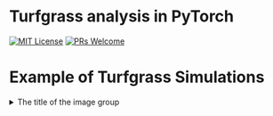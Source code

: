# Turfgrass analysis in PyTorch
[![MIT License](https://img.shields.io/badge/license-MIT-green.svg)](https://opensource.org/licenses/MIT) [![PRs Welcome](https://img.shields.io/badge/PRs-welcome-brightgreen.svg?style=flat-square)](http://makeapullrequest.com)

# Example of Turfgrass Simulations
<details>
  <summary>The title of the image group</summary><details>
  <img src="./sample_images/front_RGB.png" name="RGB">
    <img src="./sample_images/front_mask.png" name="16bit Mask">
</details>

<!-- TOC -->

- [Turfgrass analysis in PyTorch](#Turfgrass analysis in PyTorch)
  - [Requirements](#requirements)
  - [Main Features](#main-features)
    - [Models](#models)
    - [Datasets](#datasets)
    - [configs](#configs)
    - [Losses](#losses)
    - [Learning rate schedulers](#learning-rate-schedulers)
    - [Data augmentation](#data-augmentation)
  - [Training](#training)
  - [Inference](#inference)
  - [Code structure](#code-structure)
  - [Config file format](#config-file-format)
  - [Acknowledgement](#acknowledgement)

<!-- /TOC -->



## Requirements
Conda envirment was used, config as follows

```bash
pip install -r requirements.txt
```

or for a local installation

```bash
pip install --user -r requirements.txt
```
###manual install 
conda create enviroment
conda install -c conda-forge pytorch-gpu
Add opencv via torchvision, I had issues on mid training crashes on dataloader
conda install torchvision

## Main Features

- This code base is build on the shoulders of giants, please see  Acknowledgement below
- A `json` config file with a lot of possibilities for parameter tuning,
- Supports various models, losses, Lr schedulers, data augmentations and datasets,

**So, what's available ?**

### Models 
- (**Deeplab V3+**) Encoder-Decoder with Atrous Separable Convolution for Semantic Image Segmentation [[Paper]](https://arxiv.org/abs/1802.02611)
- (**GCN**) Large Kernel Matter, Improve Semantic Segmentation by Global Convolutional Network [[Paper]](https://arxiv.org/abs/1703.02719)
- (**UperNet**) Unified Perceptual Parsing for Scene Understanding [[Paper]](https://arxiv.org/abs/1807.10221)
- (**DUC, HDC**) Understanding Convolution for Semantic Segmentation [[Paper]](https://arxiv.org/abs/1702.08502) 
- (**PSPNet**) Pyramid Scene Parsing Network [[Paper]](http://jiaya.me/papers/PSPNet_cvpr17.pdf) 
- (**ENet**) A Deep Neural Network Architecture for Real-Time Semantic Segmentation [[Paper]](https://arxiv.org/abs/1606.02147)
- (**U-Net**) Convolutional Networks for Biomedical Image Segmentation (2015): [[Paper]](https://arxiv.org/abs/1505.04597)
- (**SegNet**) A Deep ConvolutionalEncoder-Decoder Architecture for ImageSegmentation (2016): [[Paper]](https://arxiv.org/pdf/1511.00561)
- (**FCN**) Fully Convolutional Networks for Semantic Segmentation (2015): [[Paper]](https://people.eecs.berkeley.edu/~jonlong/long_shelhamer_fcn.pdf) 

### Datasets
Various datasets used to test this code.

- **CityScapes:** First download the images and the annotations (there is two types of annotations, Fine `gtFine_trainvaltest.zip` and Coarse `gtCoarse.zip` annotations, and the images `leftImg8bit_trainvaltest.zip`) from the official website [cityscapes-dataset.com](https://www.cityscapes-dataset.com/downloads/), extract all of them in the same folder, and use the location of this folder in `config.json` for training.
- **Sugar beet:**
- **Clover Weed:**
- **Our Synthetic Turfgrass**
- **Our real Trufgrass**

## Train and Test
To Train the network use the following, note the configs folder contains all the configuration used.


```bash
python train.py --config ./configs/XXXXXX.json 
```

Resume on the `.pth` chekpoints.

```bash
python train.py --config config.json --resume ./saved/XXProjectXX/best_model.pth --eval true
```

tensorboard was stable in pyTorch 2 but it vey system dependant. 
Need to install tensorboard

```bash
tensorboard --logdir saved
```

### Data augmentation
Data augmentations are implemented here `\base\base_dataset.py`
- Note: class BaseDataSet(Dataset)
- Transforms.ColorJitter(brightness=0.xxx, contrast=0.xxx, saturation=0.xx, hue=0)]
- The current ROI in this repo is set to 400x400 pixels 
- Analysis is done outside of this repo on the data to select augmentation parms.
- Augmentation of the dataset are saved in augmentation folder see config files


## Code structure
The code structure is based on [pytorch-template](https://github.com/victoresque/pytorch-template/blob/master/README.md)

  ```
  pytorch-template/
  │
  ├── train.py - main script to start training
  ├── trainer.py - the main trained
  │
  │
  ├── dataloader/ - loading the data for different segmentation datasets
  │
  ├── models/ - contains models for paper here
  │
  ├── configs/ - contains configs files for training and test for paper here
  │
  ├── saved/
  │   ├── runs/ - trained models are saved here
  │   └── log/ - default logdir for tensorboard and logging output
  │
  ├── base/ - abstract base classes
  │   ├── base_data_loader.py
  │   ├── base_model.py
  │   ├── base_dataset.py - All the data augmentations are implemented here
  │   └── base_trainer.py
  │  
  └── utils/ - small utility functions
      ├── losses.py - losses used in training the model
      ├── metrics.py - evaluation metrics used
      └── lr_scheduler - learning rate schedulers 
  ```
### ToDo List
- [x] Baseline pytorch import
- [x] Conda env setup with repo
- [x] Test pspnet, enet , deeplabv3 on cityscapes 
- [x] Add sugarbeet dataset pipeline
- [x] Add grassclover dataset pipeline 
- [x] Add synthetic dataset pipeline
- [x] Add real dataset pipeline
- [x] Google colab training tested and worked
- [x] conda env
- [ ] docker support with 

## Acknowledgement
- Code is based on [PyTorch-segmentation](https://github.com/yassouali/pytorch-segmentation)
- [PyTorch-Encoding](https://github.com/zhanghang1989/PyTorch-Encoding)
- [Pytorch-Template](https://github.com/victoresque/pytorch-template/blob/master/README.m)
- [Synchronized-BatchNorm-PyTorch](https://github.com/vacancy/Synchronized-BatchNorm-PyTorch)






